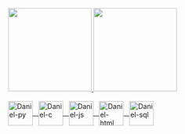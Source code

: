 <div>
  <a href="https://github.com/danielhuf">
  <img height="170em" src="https://github-readme-stats.vercel.app/api?username=danielhuf&show_icons=true&theme=tokyonight&include_all_commits=true&count_private=True"/>
  <img height="170em" src="https://github-readme-stats.vercel.app/api/top-langs/?username=danielhuf&layout=compact&langs_count=16&theme=tokyonight"/>
 </div>
<div style="display: inline_block"><br>
  <img align="center" alt="Daniel-py" height="50" width="50" src="https://cdn.jsdelivr.net/gh/devicons/devicon/icons/python/python-original.svg"/> &nbsp;
  <img align="center" alt="Daniel-c" height="50" width="50" src="https://cdn.jsdelivr.net/gh/devicons/devicon/icons/c/c-original.svg"/>  &nbsp;
  <img align="center" alt="Daniel-js" height="50" width="50" src="https://cdn.jsdelivr.net/gh/devicons/devicon/icons/javascript/javascript-original.svg"/>  &nbsp;
  <img align="center" alt="Daniel-html" height="50" width="50" src="https://cdn.jsdelivr.net/gh/devicons/devicon/icons/html5/html5-original.svg"/>  &nbsp;
  <img align="center" alt="Daniel-sql" height="50" width="50" src="https://cdn.jsdelivr.net/gh/devicons/devicon/icons/mysql/mysql-original-wordmark.svg"/>
</div>
  
 ##
